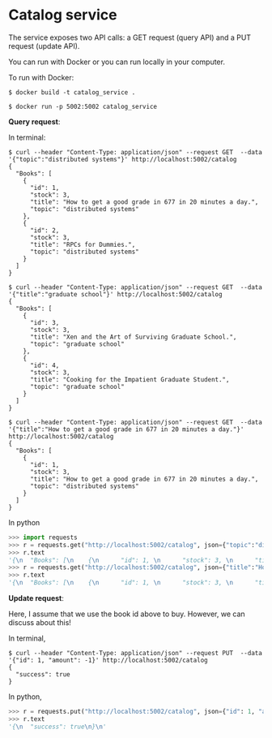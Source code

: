 # Catalog service

The service exposes two API calls: a GET request (query API) and a PUT request (update API).

You can run with Docker or you can run locally in your computer. 

To run with Docker:

```
$ docker build -t catalog_service .
```

```
$ docker run -p 5002:5002 catalog_service
```

**Query request**:

In terminal:

```
$ curl --header "Content-Type: application/json" --request GET  --data '{"topic":"distributed systems"}' http://localhost:5002/catalog
{
  "Books": [
    {
      "id": 1, 
      "stock": 3, 
      "title": "How to get a good grade in 677 in 20 minutes a day.", 
      "topic": "distributed systems"
    }, 
    {
      "id": 2, 
      "stock": 3, 
      "title": "RPCs for Dummies.", 
      "topic": "distributed systems"
    }
  ]
}
```

```
$ curl --header "Content-Type: application/json" --request GET  --data '{"title":"graduate school"}' http://localhost:5002/catalog
{
  "Books": [
    {
      "id": 3, 
      "stock": 3, 
      "title": "Xen and the Art of Surviving Graduate School.", 
      "topic": "graduate school"
    }, 
    {
      "id": 4, 
      "stock": 3, 
      "title": "Cooking for the Impatient Graduate Student.", 
      "topic": "graduate school"
    }
  ]
}
```

```
$ curl --header "Content-Type: application/json" --request GET  --data '{"title":"How to get a good grade in 677 in 20 minutes a day."}' http://localhost:5002/catalog
{
  "Books": [
    {
      "id": 1, 
      "stock": 3, 
      "title": "How to get a good grade in 677 in 20 minutes a day.", 
      "topic": "distributed systems"
    }
  ]
}
```

In python

```python
>>> import requests
>>> r = requests.get("http://localhost:5002/catalog", json={"topic":"distributed systems"}) 
>>> r.text
'{\n  "Books": [\n    {\n      "id": 1, \n      "stock": 3, \n      "title": "How to get a good grade in 677 in 20 minutes a day.", \n      "topic": "distributed systems"\n    }, \n    {\n      "id": 2, \n      "stock": 3, \n      "title": "RPCs for Dummies.", \n      "topic": "distributed systems"\n    }\n  ]\n}\n'
>>> r = requests.get("http://localhost:5002/catalog", json={"title":"How to get a good grade in 677 in 20 minutes a day."}) 
>>> r.text
'{\n  "Books": [\n    {\n      "id": 1, \n      "stock": 3, \n      "title": "How to get a good grade in 677 in 20 minutes a day.", \n      "topic": "distributed systems"\n    }\n  ]\n}\n'
```

**Update request**:

Here, I assume that we use the book id above to buy. However, we can discuss about this!

In terminal, 

```
$ curl --header "Content-Type: application/json" --request PUT  --data '{"id": 1, "amount": -1}' http://localhost:5002/catalog
{
  "success": true
}
```

In python,

```python
>>> r = requests.put("http://localhost:5002/catalog", json={"id": 1, "amount": -1}) 
>>> r.text
'{\n  "success": true\n}\n'
```